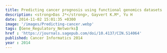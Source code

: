 ```yaml
---
title: Predicting cancer prognosis using functional genomics datasets
description: <strong>Das J*</strong>, Gayvert K.M*, Yu H
date: 2014-11-02 15:01:35 +0300
image: '/images/Predicting-cancer.webp'
tags: [Gene_Regulatory_Networks]
href : 'https://journals.sagepub.com/doi/10.4137/CIN.S14064'
published: Cancer Informatics 2014
year : 2014
---
```


